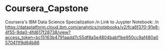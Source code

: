 # Coursera_Capstone
Coursera's IBM Data Science Specialization /n 
Link to Juypter Notebook: /n
https://dataplatform.cloud.ibm.com/analytics/notebooks/v2/fca6f370-91e8-4f55-9da0-4fd617f28738/view?access_token=bc15163b4791aadd7c55df8a5e4804babf1be950cc9af480a0570411f9d64b86

